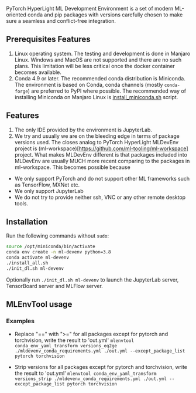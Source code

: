 PyTorch HyperLight ML Development Environment is a set of modern ML-oriented conda and pip packages with versions carefully chosen to make sure a seamless and conflict-free integration. 

## Prerequisites Features
1. Linux operating system. The testing and development is done in Manjaro Linux. Windows and MacOS are not supported and there are no such plans. This limitation will be less critical once the docker container becomes available.
2. Conda 4.9 or later. The recommended conda distribution is Miniconda. The environment is based on Conda, conda channels (mostly `conda-forge`) are preferred to PyPI where possible. The recommended way of installing Miniconda on Manjaro Linux is [install_miniconda.sh](https://github.com/Alliedium/awesome-linux-config/blob/master/manjaro/basic/install_miniconda.sh) script.

## Features
1. The only IDE provided by the environment is JupyterLab. 
2. We try and usually we are on the bleeding edge in terms of package versions used. The closes analog to PyTorch HyperLight MLDevEnv project is (ml-workspace)[https://github.com/ml-tooling/ml-workspace] project. What makes MLDevEnv different is that packages included into MLDevEnv are usually MUCH more recent comparing to the packages in ml-workspace. This becomes possible because
 - We only support PyTorch and do not support other ML frameworks such as TensorFlow, MXNet etc.
 - We only support JupyterLab
 - We do not try to provide neither ssh, VNC or any other remote desktop tools.

## Installation
Run the following commands without `sudo`:
```bash
source /opt/miniconda/bin/activate
conda env create -n ml-devenv python=3.8
conda activate ml-devenv
./install_all.sh
./init_dl.sh ml-devenv
```
Optionally run `./init_dl.sh ml-devenv` to launch the JupyterLab server, TensorBoard server and MLFlow server.

## MLEnvTool usage
### Examples
- Replace "==" with ">=" for all packages except for pytorch and
torchvision, write the result to 'out.yml'
 `mlenvtool conda_env_yaml_transform versions_eq2ge ./mldevenv_conda_requirements.yml ./out.yml --except_package_list pytorch torchvision`

- Strip versions for all packages except for pytorch and
torchvision, write the result to 'out.yml'
 `mlenvtool conda_env_yaml_transform versions_strip ./mldevenv_conda_requirements.yml ./out.yml --except_package_list pytorch torchvision`  
